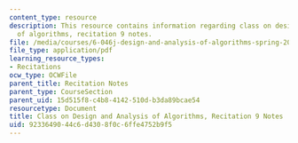 ```yaml
---
content_type: resource
description: This resource contains information regarding class on design and analysis
  of algorithms, recitation 9 notes.
file: /media/courses/6-046j-design-and-analysis-of-algorithms-spring-2015/9233649044c6d4308f0c6ffe4752b9f5_MIT6_046JS15_Recitation9.pdf
file_type: application/pdf
learning_resource_types:
- Recitations
ocw_type: OCWFile
parent_title: Recitation Notes
parent_type: CourseSection
parent_uid: 15d515f8-c4b8-4142-510d-b3da89bcae54
resourcetype: Document
title: Class on Design and Analysis of Algorithms, Recitation 9 Notes
uid: 92336490-44c6-d430-8f0c-6ffe4752b9f5
---
```

